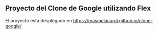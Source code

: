 ## Proyecto del Clone de Google utilizando Flex

El proyecto esta desplegado en https://masmelacarol.github.io/clone-google/
